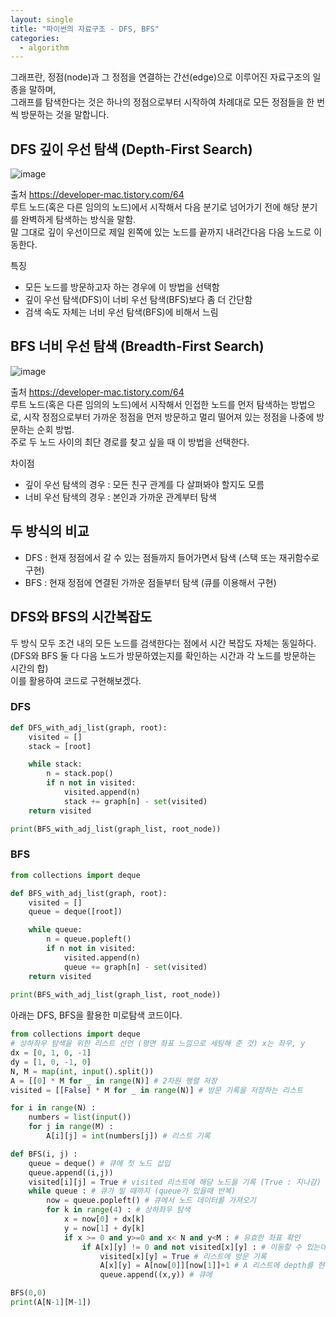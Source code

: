 ```yaml
---
layout: single
title: "파이썬의 자료구조 - DFS, BFS"
categories:
  - algorithm
---
```

그래프란, 정점(node)과 그 정점을 연결하는 간선(edge)으로 이루어진 자료구조의 일종을 말하며, <br>
그래프를 탐색한다는 것은 하나의 정점으로부터 시작하여 차례대로 모든 정점들을 한 번씩 방문하는 것을 말합니다. <br>

## DFS 깊이 우선 탐색 (Depth-First Search)
![image](https://user-images.githubusercontent.com/81789003/202897111-f7201a2f-bd5a-4407-a96f-0dcfb1f84a31.png)

출처 <https://developer-mac.tistory.com/64> <br>
루트 노드(혹은 다른 임의의 노드)에서 시작해서 다음 분기로 넘어가기 전에 해당 분기를 완벽하게 탐색하는 방식을 말함. <br>
말 그대로 깊이 우선이므로 제일 왼쪽에 있는 노드를 끝까지 내려간다음 다음 노드로 이동한다. <br>

특징
- 모든 노드를 방문하고자 하는 경우에 이 방법을 선택함
- 깊이 우선 탐색(DFS)이 너비 우선 탐색(BFS)보다 좀 더 간단함
- 검색 속도 자체는 너비 우선 탐색(BFS)에 비해서 느림

## BFS 너비 우선 탐색 (Breadth-First Search)
![image](https://user-images.githubusercontent.com/81789003/202897231-0c77e824-7ab8-47a0-82eb-658a19bbf6a2.png)

출처 <https://developer-mac.tistory.com/64> <br>
루트 노드(혹은 다른 임의의 노드)에서 시작해서 인접한 노드를 먼저 탐색하는 방법으로,
시작 정점으로부터 가까운 정점을 먼저 방문하고 멀리 떨어져 있는 정점을 나중에 방문하는 순회 방법. <br>
주로 두 노드 사이의 최단 경로를 찾고 싶을 때 이 방법을 선택한다. <br>

차이점
- 깊이 우선 탐색의 경우 : 모든 친구 관계를 다 살펴봐야 할지도 모름
- 너비 우선 탐색의 경우 : 본인과 가까운 관계부터 탐색


## 두 방식의 비교
- DFS : 현재 정점에서 갈 수 있는 점들까지 들어가면서 탐색 (스택 또는 재귀함수로 구현)
- BFS : 현재 정점에 연결된 가까운 점들부터 탐색 (큐를 이용해서 구현)

## DFS와 BFS의 시간복잡도
두 방식 모두 조건 내의 모든 노드를 검색한다는 점에서 시간 복잡도 자체는 동일하다. <br>
(DFS와 BFS 둘 다 다음 노드가 방문하였는지를 확인하는 시간과 각 노드를 방문하는 시간의 합) <br>
이를 활용하여 코드로 구현해보겠다. <br>

### DFS
```python
def DFS_with_adj_list(graph, root):
    visited = []
    stack = [root]

    while stack:
        n = stack.pop()
        if n not in visited:
            visited.append(n)
            stack += graph[n] - set(visited)
    return visited

print(BFS_with_adj_list(graph_list, root_node))
```

### BFS
```python
from collections import deque

def BFS_with_adj_list(graph, root):
    visited = []
    queue = deque([root])

    while queue:
        n = queue.popleft()
        if n not in visited:
            visited.append(n)
            queue += graph[n] - set(visited)
    return visited
  
print(BFS_with_adj_list(graph_list, root_node))
```

아래는 DFS, BFS을 활용한 미로탐색 코드이다.
```python
from collections import deque
# 상하좌우 탐색을 위한 리스트 선언 (평면 좌표 느낌으로 세팅해 준 것) x는 좌우, y
dx = [0, 1, 0, -1] 
dy = [1, 0, -1, 0]
N, M = map(int, input().split()) 
A = [[0] * M for _ in range(N)] # 2차원 행렬 저장
visited = [[False] * M for _ in range(N)] # 방문 기록을 저장하는 리스트

for i in range(N) :
    numbers = list(input())
    for j in range(M) :
        A[i][j] = int(numbers[j]) # 리스트 기록

def BFS(i, j) :
    queue = deque() # 큐에 첫 노드 삽입
    queue.append((i,j)) 
    visited[i][j] = True # visited 리스트에 해당 노드을 기록 (True : 지나감)
    while queue : # 큐가 빌 때까지 (queue가 있을때 반복)
        now = queue.popleft() # 큐에서 노드 데이터를 가져오기
        for k in range(4) : # 상하좌우 탐색
            x = now[0] + dx[k] 
            y = now[1] + dy[k]
            if x >= 0 and y>=0 and x< N and y<M : # 유효한 좌표 확인
                if A[x][y] != 0 and not visited[x][y] : # 이동할 수 있는데 방문하지 않은 노드
                    visited[x][y] = True # 리스트에 방문 기록
                    A[x][y] = A[now[0]][now[1]]+1 # A 리스트에 depth를 현재 노드의 depth + 1로 업데이트
                    queue.append((x,y)) # 큐에 

BFS(0,0)
print(A[N-1][M-1])
```
